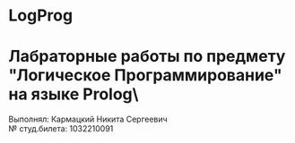 # LogProg
# Лабраторные работы по предмету "Логическое Программирование" на языке Prolog\
Выполнял: Кармацкий Никита Сергеевич\
№ студ.билета: 1032210091
